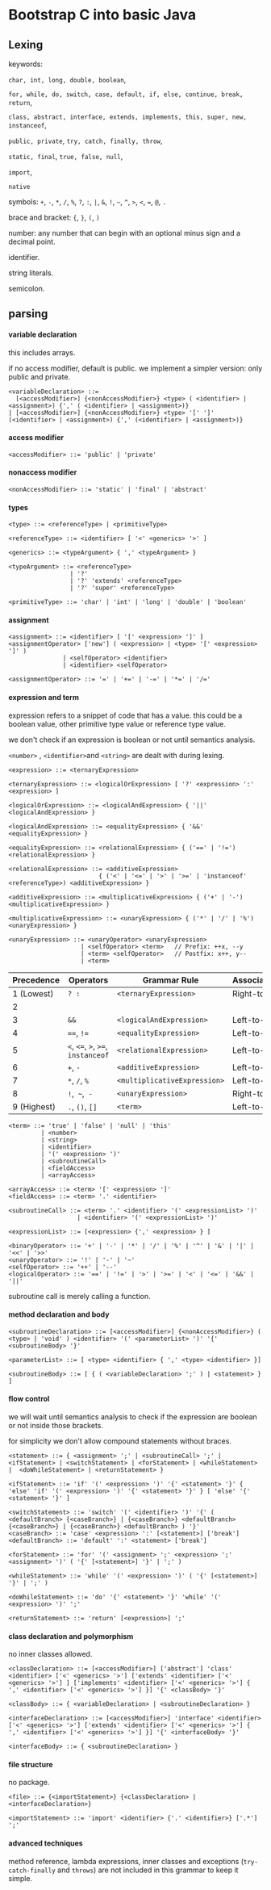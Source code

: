 # Bootstrap C into basic Java

## Lexing

keywords: 

`char, int, long, double, boolean`, 

`for, while, do, switch, case, default, if, else, continue, break, return`,

`class, abstract, interface, extends, implements, this, super, new, instanceof`,

`public, private`, `try, catch, finally, throw`, 

`static, final`, `true, false, null`, 

`import`,

`native`

symbols: `+`, `-`, `*`, `/`, `%`, `?`, `:`, `|`, `&`, `!`, `~`, `^`, `>`, `<`, `=`, `@`, `.`

brace and bracket: `{`, `}`, `(`, `)`

number: any number that can begin with an optional minus sign and a decimal point.

identifier.

string literals.

semicolon.



## parsing

#### variable declaration

this includes arrays.

if no access modifier, default is public. we implement a simpler version: only public and private.

```
<variableDeclaration> ::=  
  [<accessModifier>] {<nonAccessModifier>} <type> ( <identifier> | <assignment>) {',' ( <identifier> | <assignment>)} 
| [<accessModifier>] {<nonAccessModifier>} <type> '[' ']' (<identifier> | <assignment>) {',' (<identifier> | <assignment>)}
```

#### access modifier

```
<accessModifier> ::= 'public' | 'private'
```

#### nonaccess modifier

```
<nonAccessModifier> ::= 'static' | 'final' | 'abstract'
```

#### types

```
<type> ::= <referenceType> | <primitiveType>

<referenceType> ::= <identifier> [ '<' <generics> '>' ]

<generics> ::= <typeArgument> { ',' <typeArgument> }

<typeArgument> ::= <referenceType> 
				 | '?'
                 | '?' 'extends' <referenceType>
                 | '?' 'super' <referenceType>

<primitiveType> ::= 'char' | 'int' | 'long' | 'double' | 'boolean' 
```

#### assignment

```
<assignment> ::= <identifier> [ '[' <expression> ']' ] <assignmentOperator> ['new'] ( <expression> | <type> '[' <expression> ']' ) 
			   | <selfOperator> <identifier> 
			   | <identifier> <selfOperator>

<assignmentOperator> ::= '=' | '+=' | '-=' | '*=' | '/='
```

#### expression and term

expression refers to a snippet of code that has a value. this could be a boolean value, other primitive type value or reference type value.

we don't check if an expression is boolean or not until semantics analysis.

`<number>` , `<identifier>`and `<string>` are dealt with during lexing.

```
<expression> ::= <ternaryExpression>

<ternaryExpression> ::= <logicalOrExpression> [ '?' <expression> ':' <expression> ]

<logicalOrExpression> ::= <logicalAndExpression> { '||' <logicalAndExpression> }

<logicalAndExpression> ::= <equalityExpression> { '&&' <equalityExpression> }

<equalityExpression> ::= <relationalExpression> { ('==' | '!=') <relationalExpression> }

<relationalExpression> ::= <additiveExpression> 
                         { ('<' | '<=' | '>' | '>=' | 'instanceof' <referenceType>) <additiveExpression> }

<additiveExpression> ::= <multiplicativeExpression> { ('+' | '-') <multiplicativeExpression> }

<multiplicativeExpression> ::= <unaryExpression> { ('*' | '/' | '%') <unaryExpression> }

<unaryExpression> ::= <unaryOperator> <unaryExpression>
                    | <selfOperator> <term>   // Prefix: ++x, --y
                    | <term> <selfOperator>   // Postfix: x++, y--
                    | <term>
```



| Precedence  | Operators                          | Grammar Rule                 | Associativity |
| ----------- | ---------------------------------- | ---------------------------- | ------------- |
| 1 (Lowest)  | `? :`                              | `<ternaryExpression>`        | Right-to-left |
| 2           |  ||                                | `<logicalOrExpression>`      | Left-to-right |
| 3           | `&&`                               | `<logicalAndExpression>`     | Left-to-right |
| 4           | `==`, `!=`                         | `<equalityExpression>`       | Left-to-right |
| 5           | `<`, `<=`, `>`, `>=`, `instanceof` | `<relationalExpression>`     | Left-to-right |
| 6           | `+`, `-`                           | `<additiveExpression>`       | Left-to-right |
| 7           | `*`, `/`, `%`                      | `<multiplicativeExpression>` | Left-to-right |
| 8           | `!`,` ~`,` -`                      | `<unaryExpression>`          | Right-to-left |
| 9 (Highest) | `.`, `()`, `[]`                    | `<term>`                     | Left-to-right |



```
<term> ::= 'true' | 'false' | 'null' | 'this'
		 | <number>
		 | <string>
		 | <identifier>
		 | '(' <expression> ')'
		 | <subroutineCall>
		 | <fieldAccess>
		 | <arrayAccess>
		 
<arrayAccess> ::= <term> '[' <expression> ']' 
<fieldAccess> ::= <term> '.' <identifier>
		 
<subroutineCall> ::= <term> '.' <identifier> '(' <expressionList> ')'
				   | <identifier> '(' <expressionList> ')'

<expressionList> ::= [<expression> {',' <expression> } ]

<binaryOperator> ::= '+' | '-' | '*' | '/' | '%' | '^' | '&' | '|' | '<<' | '>>'
<unaryOperator> ::= '!' | '-' | '~'
<selfOperator> ::= '++' | '--'
<logicalOperator> ::= '==' | '!=' | '>' | '>=' | '<' | '<=' | '&&' | '||'
```

subroutine call is merely calling a function. 

#### method declaration and body

```
<subroutineDeclaration> ::= [<accessModifier>] {<nonAccessModifier>} ( <type> | 'void' ) <identifier> '(' <parameterList> ')' '{' <subroutineBody> '}'

<parameterList> ::= [ <type> <identifier> { ',' <type> <identifier> }]

<subroutineBody> ::= [ { ( <variableDeclaration> ';' ) | <statement> } ]
```

#### flow control

we will wait until semantics analysis to check if the expression are boolean or not inside those brackets.

for simplicity we don't allow compound statements without braces.

```
<statement> ::= { <assignment> ';' | <subroutineCall> ';' | <ifStatement> | <switchStatement> | <forStatement> | <whileStatement> |  <doWhileStatement> | <returnStatement> }

<ifStatement> ::= 'if' '(' <expression> ')' '{' <statement> '}' { 'else' 'if' '(' <expression> ')' '{' <statement> '}' } [ 'else' '{' <statement> '}' ]

<switchStatement> ::= 'switch' '(' <identifier> ')' '{' ( <defaultBranch> {<caseBranch>} | {<caseBranch>} <defaultBranch> {<caseBranch>} | {<caseBranch>} <defaultBranch> ) '}'
<caseBranch> ::= 'case' <expression> ':' [<statement>] ['break']
<defaultBranch> ::= 'default' ':' <statement> ['break']

<forStatement> ::= 'for' '(' <assignment> ';' <expression> ';' <assignment> ')' ( '{' [<statement>] '}' | ';' )

<whileStatement> ::= 'while' '(' <expression> ')' ( '{' [<statement>] '}' | ';' )

<doWhileStatement> ::= 'do' '{' <statement> '}' 'while' '(' <expression> ')' ';'

<returnStatement> ::= 'return' [<expression>] ';'
```

#### class declaration and polymorphism

no inner classes allowed.

```
<classDeclaration> ::= [<accessModifier>] ['abstract'] 'class' <identifier> ['<' <generics> '>'] ['extends' <identifier> ['<' <generics> '>'] ] ['implements' <identifier> ['<' <generics> '>'] { ',' <identifier> ['<' <generics> '>'] }] '{' <classBody> '}'

<classBody> ::= { <variableDeclaration> | <subroutineDeclaration> }

<interfaceDeclaration> ::= [<accessModifier>] 'interface' <identifier> ['<' <generics> '>'] ['extends' <identifier> ['<' <generics> '>'] { ',' <identifier> ['<' <generics> '>'] }] '{' <interfaceBody> '}'

<interfaceBody> ::= { <subroutineDeclaration> }

```

#### file structure

no package. 

```
<file> ::= {<importStatement>} {<classDeclaration> | <interfaceDeclaration>}

<importStatement> ::= 'import' <identifier> {'.' <identifier>} ['.*'] ';'
```

#### advanced techniques

method reference, lambda expressions, inner classes and exceptions (`try-catch-finally` and `throws`) are not included in this grammar to keep it simple.

